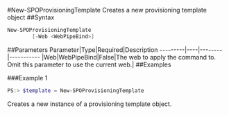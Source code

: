 #New-SPOProvisioningTemplate
Creates a new provisioning template object
##Syntax
```powershell
New-SPOProvisioningTemplate
        [-Web <WebPipeBind>]
```


##Parameters
Parameter|Type|Required|Description
---------|----|--------|-----------
|Web|WebPipeBind|False|The web to apply the command to. Omit this parameter to use the current web.|
##Examples

###Example 1
```powershell
PS:> $template = New-SPOProvisioningTemplate
```
Creates a new instance of a provisioning template object.
